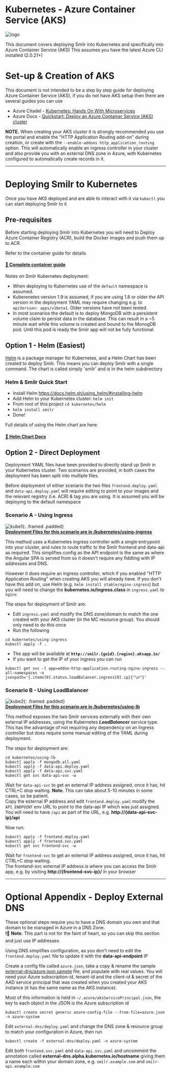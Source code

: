 # Kubernetes - Azure Container Service (AKS)

![logo](https://avatars1.githubusercontent.com/u/13629408?s=250)

This document covers deploying Smilr into Kubernetes and specifically into Azure Container Service (AKS) 
This assumes you have the latest Azure CLI installed (2.0.21+)

# Set-up & Creation of AKS

This document is not intended to be a step by step guide for deploying Azure Container Service (AKS), if you do not have AKS setup then there are several guides you can use
 - Azure Citadel - [Kubernetes: Hands On With Microservices](https://azurecitadel.github.io/labs/kubernetes/)
 - Azure Docs - [Quickstart: Deploy an Azure Container Service (AKS) cluster](https://docs.microsoft.com/en-us/azure/aks/kubernetes-walkthrough)

**NOTE.** When creating your AKS cluster it is strongly recommended you use the portal and enable the "HTTP Application Routing add-on" during creation, or create with the `--enable-addons http_application_routing` option. This will automatically enable an ingress controller in your cluster and also provide you with an external DNS zone in Azure, with Kubernetes configured to automatically create records in it. 

---

# Deploying Smilr to Kubernetes

Once you have AKS deployed and are able to interact with it via `kubectl` you can start deploying Smilr to it

## Pre-requisites 
Before starting deploying Smilr into Kubernetes you will need to Deploy Azure Container Registry (ACR), build the Docker images and push them up to ACR.  

Refer to the container guide for details
#### [:page_with_curl: Complete container guide](../docs/containers.md) 

Notes on Smilr Kubernetes deployment:
- When deploying to Kubernetes use of the `default` namespace is assumed.
- Kuberenetes version 1.9 is assumed, if you are using 1.8 or older the API version in the deployment YAML may require changing e.g. to `apiVersion: apps/v1beta1`. Older versions have not been tested.
- In most scenarios the default is to deploy MongoDB with a persistent volume claim to persist data in the database. This can result in a ~5 minute wait while this volume is created and bound to the MonogDB pod. Until this pod is ready the Smilr app will not be fully functional.

## Option 1 - Helm (Easiest)
[Helm](https://helm.sh/) is a package manager for Kubernetes, and a Helm Chart has been created to deploy Smilr. This means you can deploy Smilr with a single command. The chart is called simply 'smilr' and is in the helm subdirectory 

### Helm & Smilr Quick Start

- Install Helm https://docs.helm.sh/using_helm/#installing-helm
- Add Helm to your Kubernetes cluster: `helm init`
- From root of this project `cd kubernetes/helm`
- `helm install smilr`
- Done!

Full details of using the Helm chart are here:  
#### [:page_with_curl: Helm Chart Docs](helm/readme.md)

## Option 2 - Direct Deployment

Deployment YAML files have been provided to directly stand up Smilr in your Kubernetes cluster. Two scenarios are provided, in both cases the deployment has been split into multiple files. 

Before deployment of either scenario the two files `frontend.deploy.yaml` and `data-api.deploy.yaml` will require editing to point to your images and the relevant registry (i.e. ACR) & tag you are using. It is assumed you will be deploying to the default namespace

### Scenario A - Using Ingress
![kube1](../etc/kube-scenario-a.png){: .framed .padded}  
**[Deployment Files for this scenario are in /kubernetes/using-ingress](./using-ingress/)** 

This method uses a Kubernetes ingress controller with a single entrypoint into your cluster, and rules to route traffic to the Smilr frontend and data-api as required. This simplifies config as the API endpoint is the same as where the Angular SPA is served from so it doesn't require any fiddling with IP addresses and DNS. 

However it does require an ingress controller, which if you enabled "HTTP Application Routing" when creating AKS you will already have. If you don't have this add on, use Helm (e.g. `helm install stable/nginx-ingress`) but you will need to change the **kubernetes.io/ingress.class** in `ingress.yaml` to `nginx`

The steps for deployment of Smilr are:
- Edit `ingress.yaml` and modify the DNS zone/domain to match the one created with your AKS cluster (in the MC resource group). You should only need to do this once
- Run the following
```
cd kubernetes/using-ingress
kubectl apply -f .
```
- The app will be available at **`http://smilr.{guid}.{region}.aksapp.io/`**
- If you want to get the IP of your ingress you can run  
```
kubectl get svc -l app=addon-http-application-routing-nginx-ingress --all-namespaces -o jsonpath='{.items[0].status.loadBalancer.ingress[0].ip}{"\n"}'
```

### Scenario B - Using LoadBalancer
![kube2](../etc/kube-scenario-b.png){: .framed .padded}  
**[Deployment Files for this scenario are in /kubernetes/using-lb](./using-lb/)** 

This method exposes the two Smilr services externally with their own external IP addresses, using the Kubernetes ***LoadBalancer*** service type. This has the advantage of not requiring any dependency on an Ingress controller but does require some manual editing of the YAML during deployment. 

The steps for deployment are:
```
cd kubernetes/using-lb
kubectl apply -f mongodb.all.yaml
kubectl apply -f data-api.deploy.yaml
kubectl apply -f data-api.svc.yaml
kubectl get svc data-api-svc -w
```
Wait for `data-api-svc` to get an external IP address assigned, once it has, hit CTRL+C stop waiting. **Note.** This can take about 5-10 minutes in some cases, so be patient.  
Copy the external IP address and edit `frontend.deploy.yaml` modify the `API_ENDPOINT` env URL to point to the data-api IP which was just assigned. You will need to have `/api` as part of the URL, e.g. **http://{data-api-svc-ip}/api**

Now run:
```
kubectl apply -f frontend.deploy.yaml
kubectl apply -f frontend.svc.yaml
kubectl get svc frontend-svc -w
```
Wait for `frontend-svc` to get an external IP address assigned, once it has, hit CTRL+C stop waiting.  
The frontend-svc external IP address is where you can access the Smilr app, e.g. by visiting **http://{frontend-svc-ip}/** in your browser

---

# Optional Appendix - Deploy External DNS
These optional steps require you to have a DNS domain you own and that domain to be managed in Azure in a DNS Zone.  
:exclamation::speech_balloon: **Note.** This part is not for the faint of heart, so you can skip this section and just use IP addresses

Using DNS simplifies configuration, as you don't need to edit the `frontend.deploy.yaml` file to update it with the **data-api-endpoint** IP

Create a config file called `azure.json`, take a copy & rename the sample [external-dns/azure.json.sample](external-dns/azure.json.sample) file, and populate with real values. You will need your Azure subscription-id, tenant-id and the client-id & secret of the AAD service principal that was created when you created your AKS instance (it has the same name as the AKS instance). 

Most of this information is held in `~/.azure/aksServicePrincipal.json`, the key to each object in the JSON is the Azure subscription id

```
kubectl create secret generic azure-config-file --from-file=azure.json -n azure-system
```

Edit `external-dns/deploy.yaml` and change the DNS zone & resource group to match your configuration in Azure, then run
```
kubectl create -f external-dns/deploy.yaml -n azure-system
```

Edit both `frontend.svc.yaml` and `data-api.svc.yaml` and uncomment the annotation called **external-dns.alpha.kubernetes.io&#8203;/&#8203;hostname** giving them a name each within your domain zone, e.g. `smilr.example.com` and `smilr-api.example.com`


